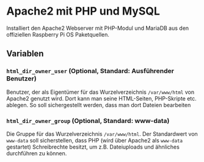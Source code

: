 # Apache2 mit PHP und MySQL
Installiert den Apache2 Webserver mit PHP-Modul und MariaDB aus den offiziellen Raspberry Pi OS Paketquellen.

## Variablen
### `html_dir_owner_user` (Optional, Standard: Ausführender Benutzer)

Benutzer, der als Eigentümer für das Wurzelverzeichnis `/var/www/html` von Apache2 genutzt wird. Dort kann man seine HTML-Seiten, PHP-Skripte etc. ablegen. So soll sichergestellt werden, dass man dort Dateien bearbeiten 

### `html_dir_owner_group` (Optional, Standard: www-data)

Die Gruppe für das Wurzelverzeichnis `/var/www/html`. Der Standardwert von `www-data` soll sicherstellen, dass PHP (wird über Apache2 als `www-data` gestartet) Schreibrechte besitzt, um z.B. Dateiuploads und ähnliches durchführen zu können.